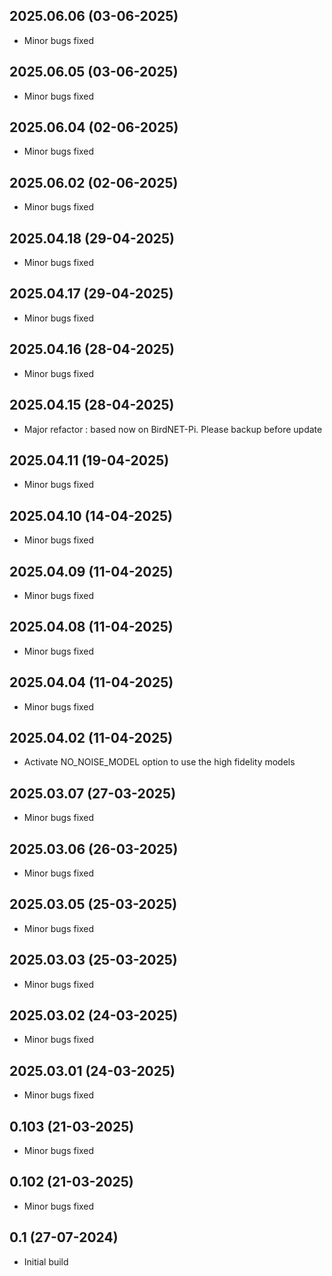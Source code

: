 ## 2025.06.06 (03-06-2025)

- Minor bugs fixed

## 2025.06.05 (03-06-2025)

- Minor bugs fixed

## 2025.06.04 (02-06-2025)

- Minor bugs fixed

## 2025.06.02 (02-06-2025)

- Minor bugs fixed

## 2025.04.18 (29-04-2025)

- Minor bugs fixed

## 2025.04.17 (29-04-2025)

- Minor bugs fixed

## 2025.04.16 (28-04-2025)

- Minor bugs fixed

## 2025.04.15 (28-04-2025)

- Major refactor : based now on BirdNET-Pi. Please backup before update

## 2025.04.11 (19-04-2025)

- Minor bugs fixed

## 2025.04.10 (14-04-2025)

- Minor bugs fixed

## 2025.04.09 (11-04-2025)

- Minor bugs fixed

## 2025.04.08 (11-04-2025)

- Minor bugs fixed

## 2025.04.04 (11-04-2025)

- Minor bugs fixed

## 2025.04.02 (11-04-2025)

- Activate NO_NOISE_MODEL option to use the high fidelity models

## 2025.03.07 (27-03-2025)

- Minor bugs fixed

## 2025.03.06 (26-03-2025)

- Minor bugs fixed

## 2025.03.05 (25-03-2025)

- Minor bugs fixed

## 2025.03.03 (25-03-2025)

- Minor bugs fixed

## 2025.03.02 (24-03-2025)

- Minor bugs fixed

## 2025.03.01 (24-03-2025)

- Minor bugs fixed

## 0.103 (21-03-2025)

- Minor bugs fixed

## 0.102 (21-03-2025)

- Minor bugs fixed

## 0.1 (27-07-2024)

- Initial build

